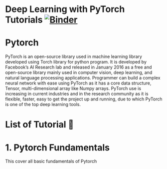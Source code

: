 # Deep Learning with PyTorch Tutorials [![Binder](https://mybinder.org/badge_logo.svg)](https://mybinder.org/v2/gh/Atcold/pytorch-Deep-Learning/master)


# Pytorch
PyTorch is an open-source library used in machine learning library developed using Torch library for python program. It is developed by Facebook’s AI Research lab and released in January 2016 as a free and open-source library mainly used in computer vision, deep learning, and natural language processing applications. Programmer can build a complex neural network with ease using PyTorch as it has a core data structure, Tensor, multi-dimensional array like Numpy arrays. PyTorch use is increasing in current industries and in the research community as it is flexible, faster, easy to get the project up and running, due to which PyTorch is one of the top deep learning tools.


# List of Tutorial :scroll:
# 1. Pytorch Fundamentals
This cover all basic fundamentals of Pytorch
